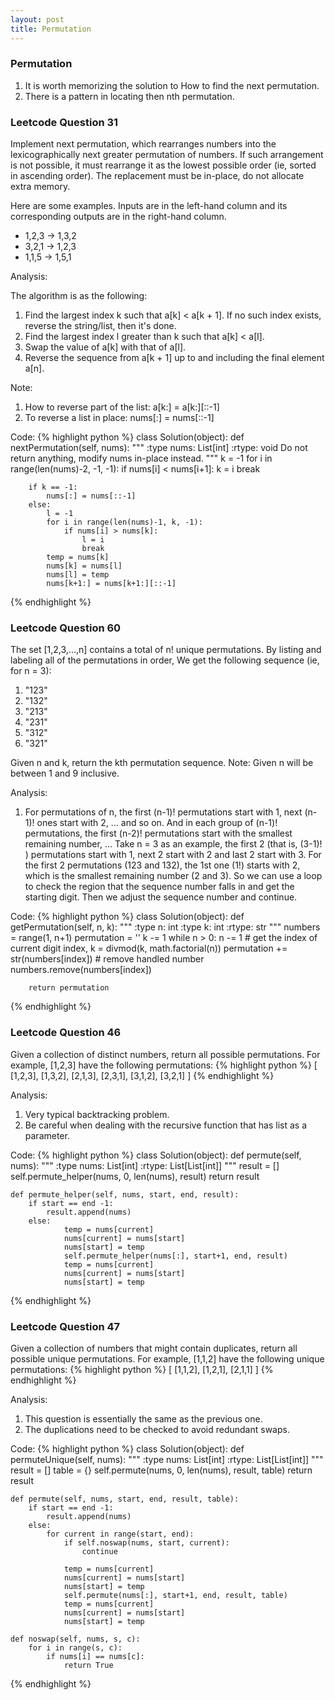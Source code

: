 ```yaml
---
layout: post
title: Permutation
---
```


### Permutation

1. It is worth memorizing the solution to How to find the next permutation.
2. There is a pattern in locating then nth permutation.


### Leetcode Question 31

Implement next permutation, which rearranges numbers into the lexicographically next greater permutation of numbers. If such arrangement is not possible, it must rearrange it as the lowest possible order (ie, sorted in ascending order). The replacement must be in-place, do not allocate extra memory.

Here are some examples. Inputs are in the left-hand column and its corresponding outputs are in the right-hand column.

* 1,2,3 → 1,3,2
* 3,2,1 → 1,2,3
* 1,1,5 → 1,5,1

Analysis:

The algorithm is as the following:

1. Find the largest index k such that a[k] < a[k + 1]. If no such index exists, reverse the string/list, then it's done.
2. Find the largest index l greater than k such that a[k] < a[l].
3. Swap the value of a[k] with that of a[l].
4. Reverse the sequence from a[k + 1] up to and including the final element a[n].

Note:

1. How to reverse part of the list: a[k:] = a[k:][::-1]
2. To reverse a list in place: nums[:] = nums[::-1]

Code:
{% highlight python %}
class Solution(object):
    def nextPermutation(self, nums):
        """
        :type nums: List[int]
        :rtype: void Do not return anything, modify nums in-place instead.
        """
        k = -1
        for i in range(len(nums)-2, -1, -1):
            if nums[i] < nums[i+1]:
                k = i
                break
        
        if k == -1:
            nums[:] = nums[::-1]
        else:
            l = -1
            for i in range(len(nums)-1, k, -1):
                if nums[i] > nums[k]:
                    l = i
                    break
            temp = nums[k]
            nums[k] = nums[l]
            nums[l] = temp
            nums[k+1:] = nums[k+1:][::-1]
{% endhighlight %}


### Leetcode Question 60
The set [1,2,3,…,n] contains a total of n! unique permutations. By listing and labeling all of the permutations in order, We get the following sequence (ie, for n = 3):

1. "123"
2. "132"
3. "213"
4. "231"
5. "312"
6. "321"

Given n and k, return the kth permutation sequence. Note: Given n will be between 1 and 9 inclusive.

Analysis:

1. For permutations of n, the first (n-1)! permutations start with 1, next (n-1)! ones start with 2, ... and so on. And in each group of (n-1)! permutations, the first (n-2)! permutations start with the smallest remaining number, ... Take n = 3 as an example, the first 2 (that is, (3-1)! ) permutations start with 1, next 2 start with 2 and last 2 start with 3. For the first 2 permutations (123 and 132), the 1st one (1!) starts with 2, which is the smallest remaining number (2 and 3). So we can use a loop to check the region that the sequence number falls in and get the starting digit. Then we adjust the sequence number and continue.

Code:
{% highlight python %}
class Solution(object):
    def getPermutation(self, n, k):
        """
        :type n: int
        :type k: int
        :rtype: str
        """
        numbers = range(1, n+1)
        permutation = ''
        k -= 1
        while n > 0:
            n -= 1
            # get the index of current digit
            index, k = divmod(k, math.factorial(n))
            permutation += str(numbers[index])
            # remove handled number
            numbers.remove(numbers[index])

        return permutation
{% endhighlight %}


### Leetcode Question 46

Given a collection of distinct numbers, return all possible permutations. For example, [1,2,3] have the following permutations:
{% highlight python %}
[
  [1,2,3],
  [1,3,2],
  [2,1,3],
  [2,3,1],
  [3,1,2],
  [3,2,1]
]
{% endhighlight %}

Analysis:

1. Very typical backtracking problem.
2. Be careful when dealing with the recursive function that has list as a parameter.

Code:
{% highlight python %}
class Solution(object):
    def permute(self, nums):
        """
        :type nums: List[int]
        :rtype: List[List[int]]
        """
        result = []
        self.permute_helper(nums, 0, len(nums), result)
        return result
    
    def permute_helper(self, nums, start, end, result):
        if start == end -1:
            result.append(nums)
        else:
                temp = nums[current]
                nums[current] = nums[start]
                nums[start] = temp
                self.permute_helper(nums[:], start+1, end, result)
                temp = nums[current]
                nums[current] = nums[start]
                nums[start] = temp
{% endhighlight %}


### Leetcode Question 47

Given a collection of numbers that might contain duplicates, return all possible unique permutations. For example, [1,1,2] have the following unique permutations:
{% highlight python %}
[
  [1,1,2],
  [1,2,1],
  [2,1,1]
]
{% endhighlight %}

Analysis:

1. This question is essentially the same as the previous one. 
2. The duplications need to be checked to avoid redundant swaps.

Code:
{% highlight python %}
class Solution(object):
    def permuteUnique(self, nums):
        """
        :type nums: List[int]
        :rtype: List[List[int]]
        """
        result = []
        table = {}
        self.permute(nums, 0, len(nums), result, table)
        return result
    
    def permute(self, nums, start, end, result, table):
        if start == end -1:
            result.append(nums)
        else:
            for current in range(start, end):
                if self.noswap(nums, start, current):
                    continue
                
                temp = nums[current]
                nums[current] = nums[start]
                nums[start] = temp
                self.permute(nums[:], start+1, end, result, table)
                temp = nums[current]
                nums[current] = nums[start]
                nums[start] = temp
    
    def noswap(self, nums, s, c):
        for i in range(s, c):
            if nums[i] == nums[c]:
                return True
{% endhighlight %}